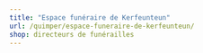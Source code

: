 ```yaml
---
title: "Espace funéraire de Kerfeunteun"
url: /quimper/espace-funeraire-de-kerfeunteun/
shop: directeurs de funérailles
---
```

